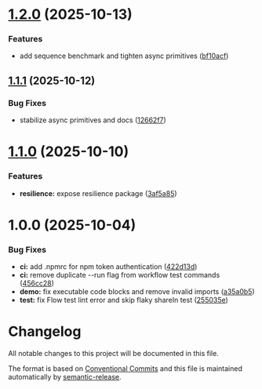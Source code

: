 # [1.2.0](https://github.com/maxzillabong/kotlinify-ts/compare/v1.1.1...v1.2.0) (2025-10-13)


### Features

* add sequence benchmark and tighten async primitives ([bf10acf](https://github.com/maxzillabong/kotlinify-ts/commit/bf10acf9d803b4a7e2cc38965c72c8cafc540120))

## [1.1.1](https://github.com/maxzillabong/kotlinify-ts/compare/v1.1.0...v1.1.1) (2025-10-12)


### Bug Fixes

* stabilize async primitives and docs ([12662f7](https://github.com/maxzillabong/kotlinify-ts/commit/12662f78a5ee0557b8c28dafed8d25cb396dc68d))

# [1.1.0](https://github.com/maxzillabong/kotlinify-ts/compare/v1.0.0...v1.1.0) (2025-10-10)


### Features

* **resilience:** expose resilience package ([3af5a85](https://github.com/maxzillabong/kotlinify-ts/commit/3af5a856361294da04ab6bc6eede4e6a3daca8f9))

# 1.0.0 (2025-10-04)


### Bug Fixes

* **ci:** add .npmrc for npm token authentication ([422d13d](https://github.com/maxzillabong/kotlinify-ts/commit/422d13dc04222c566a1830fc37ead05f3b78c57e))
* **ci:** remove duplicate --run flag from workflow test commands ([456cc28](https://github.com/maxzillabong/kotlinify-ts/commit/456cc280ba42f8075c7e2bdcc12488bc435202f6))
* **demo:** fix executable code blocks and remove invalid imports ([a35a0b5](https://github.com/maxzillabong/kotlinify-ts/commit/a35a0b520e1243afa5214029fee1123199b46d37))
* **test:** fix Flow test lint error and skip flaky shareIn test ([255035e](https://github.com/maxzillabong/kotlinify-ts/commit/255035e53a1cb3d552fb5381101c0bac0cd1b771))

# Changelog

All notable changes to this project will be documented in this file.

The format is based on [Conventional Commits](https://www.conventionalcommits.org) and this file is maintained automatically by [semantic-release](https://semantic-release.gitbook.io/).
